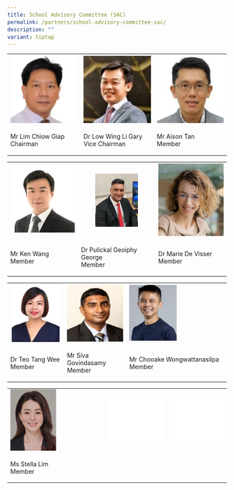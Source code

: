 ```yaml
---
title: School Advisory Committee (SAC)
permalink: /partners/school-advisory-committee-sac/
description: ""
variant: tiptap
---
```

<table style="minWidth: 75px">
<colgroup>
<col>
<col>
<col>
</colgroup>
<tbody>
<tr>
<th rowspan="1" colspan="1">
<div class="isomer-image-wrapper">
<img style="width: 100%" height="auto" width="100%" alt="" src="/images/SAC/Mr%20Lim%20Chiow%20Giap%20Chairman.jpg">
</div>
</th>
<th rowspan="1" colspan="1">
<div class="isomer-image-wrapper">
<img style="width: 100%" height="auto" width="100%" alt="" src="/images/SAC/Dr%20Low%20Wing%20Li%20Gary.jpg">
</div>
</th>
<th rowspan="1" colspan="1">
<div class="isomer-image-wrapper">
<img style="width: 100%" height="auto" width="100%" alt="" src="/images/SAC/Mr%20Tan%20Kian%20Shen%20Aison.jpg">
</div>
</th>
</tr>
<tr>
<td rowspan="1" colspan="1">
<p>Mr Lim Chiow Giap
<br>Chairman</p>
</td>
<td rowspan="1" colspan="1">
<p>Dr Low Wing Li Gary
<br>Vice Chairman</p>
</td>
<td rowspan="1" colspan="1">
<p>Mr Aison Tan
<br>Member</p>
</td>
</tr>
</tbody>
</table>
<table style="minWidth: 75px">
<colgroup>
<col>
<col>
<col>
</colgroup>
<tbody>
<tr>
<th rowspan="1" colspan="1">
<div class="isomer-image-wrapper">
<img style="width: 100%" height="auto" width="100%" alt="" src="/images/9a%20Ken%20Wang.jpg">
</div>
</th>
<th rowspan="1" colspan="1">
<div class="isomer-image-wrapper">
<img style="width: 60%;" height="auto" width="100%" alt="" src="/images/Dr_Publickal.png">
</div>
</th>
<th rowspan="1" colspan="1">
<div class="isomer-image-wrapper">
<img style="width: 100%" height="auto" width="100%" alt="" src="/images/marie_.png">
</div>
</th>
</tr>
<tr>
<td rowspan="1" colspan="1">
<p>Mr Ken Wang
<br>Member</p>
</td>
<td rowspan="1" colspan="1">
<p>Dr Pulickal Geoiphy George
<br>Member</p>
</td>
<td rowspan="1" colspan="1">
<p>Dr Marie De Visser
<br>Member</p>
</td>
</tr>
</tbody>
</table>
<table style="minWidth: 75px">
<colgroup>
<col>
<col>
<col>
</colgroup>
<tbody>
<tr>
<th rowspan="1" colspan="1">
<div class="isomer-image-wrapper">
<img style="width: 100%;" height="auto" width="100%" alt="" src="/images/Dr_Teo.png">
</div>
</th>
<th rowspan="1" colspan="1">
<div class="isomer-image-wrapper">
<img style="width: 100%;" height="auto" width="100%" alt="" src="/images/SAC/Mr%20Siva%20Govindasamy.jpg">
</div>
</th>
<td rowspan="1" colspan="1">
<div class="isomer-image-wrapper">
<img style="width: 50%;" height="auto" width="100%" alt="" src="/images/Mr_Chooake_Wongwattanasilpa__003_.jpg">
</div>
</td>
</tr>
<tr>
<td rowspan="1" colspan="1">
<p>Dr Teo Tang Wee
<br>Member</p>
</td>
<td rowspan="1" colspan="1">
<p>Mr Siva Govindasamy
<br>Member</p>
</td>
<td rowspan="1" colspan="1">
<p>Mr Chooake Wongwattanasilpa
<br>Member</p>
</td>
</tr>
</tbody>
</table>
<table style="minWidth: 75px">
<colgroup>
<col>
<col>
<col>
</colgroup>
<tbody>
<tr>
<td rowspan="1" colspan="1">
<div class="isomer-image-wrapper">
<img style="width: 50%;" height="auto" width="100%" alt="" src="/images/Ms_Lim_Choy_Ghee_Stella__003_.jpg">
</div>
</td>
<td rowspan="1" colspan="1">
<div class="isomer-image-wrapper">
<img style="width: 100%;" height="auto" width="100%" alt="" src="/images/white_BG.png">
</div>
</td>
<td rowspan="1" colspan="1">
<div class="isomer-image-wrapper">
<img style="width: 100%;" height="auto" width="100%" alt="" src="/images/white_BG.png">
</div>
</td>
</tr>
<tr>
<td rowspan="1" colspan="1">
<p>Ms Stella Lim
<br>Member</p>
</td>
<td rowspan="1" colspan="1">
<p></p>
</td>
<td rowspan="1" colspan="1">
<p></p>
</td>
</tr>
</tbody>
</table>
<p></p>